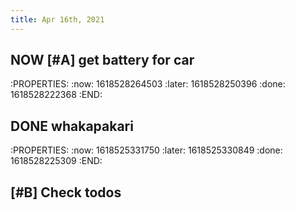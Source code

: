 ```yaml
---
title: Apr 16th, 2021
---
```


## NOW [#A]  get battery for car
:PROPERTIES:
:now: 1618528264503
:later: 1618528250396
:done: 1618528222368
:END:
## DONE whakapakari
:PROPERTIES:
:now: 1618525331750
:later: 1618525330849
:done: 1618528225309
:END:
## [#B] Check todos